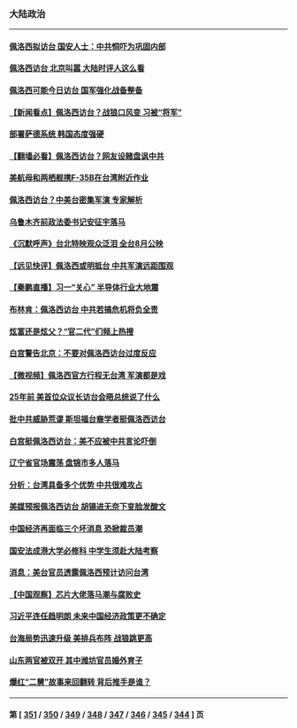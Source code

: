 ### 大陆政治
---
#### [佩洛西拟访台 国安人士：中共恫吓为巩固内部](../../pages/ncid277/n13793750.md) 
#### [佩洛西访台 北京叫嚣 大陆时评人这么看](../../pages/ncid277/n13793766.md) 
#### [佩洛西可能今日访台 国军强化战备整备](../../pages/ncid277/n13793617.md) 
#### [【新闻看点】佩洛西访台？战狼口风变 习被“将军”](../../pages/ncid277/n13793474.md) 
#### [部署萨德系统 韩国态度强硬](../../pages/ncid277/n13793697.md) 
#### [【翻墙必看】佩洛西访台？网友设赌盘讽中共](../../pages/ncid277/n13793577.md) 
#### [美航母和两栖舰携F-35B在台湾附近作业](../../pages/ncid277/n13793388.md) 
#### [佩洛西访台？中美台密集军演 专家解析](../../pages/ncid277/n13793500.md) 
#### [乌鲁木齐前政法委书记安征宇落马](../../pages/ncid277/n13793587.md) 
#### [《沉默呼声》台北特映观众泛泪 全台8月公映](../../pages/ncid277/n13792744.md) 
#### [【远见快评】佩洛西或明抵台 中共军演远距围观](../../pages/ncid277/n13793508.md) 
#### [【秦鹏直播】习一“关心” 半导体行业大地震](../../pages/ncid277/n13793513.md) 
#### [布林肯：佩洛西访台 中共若搞危机将负全责](../../pages/ncid277/n13793506.md) 
#### [炫富还是炫父？“官二代”们频上热搜](../../pages/ncid277/n13793394.md) 
#### [白宫警告北京：不要对佩洛西访台过度反应](../../pages/ncid277/n13793433.md) 
#### [【微视频】佩洛西官方行程无台湾 军演都是戏](../../pages/ncid277/n13793360.md) 
#### [25年前 美首位众议长访台会晤总统说了什么](../../pages/ncid277/n13793402.md) 
#### [批中共威胁荒谬 斯坦福台裔学者挺佩洛西访台](../../pages/ncid277/n13793409.md) 
#### [白宫挺佩洛西访台：美不应被中共言论吓倒](../../pages/ncid277/n13793411.md) 
#### [辽宁省官场震荡 盘锦市多人落马](../../pages/ncid277/n13793412.md) 
#### [分析：台湾具备多个优势 中共很难攻占](../../pages/ncid277/n13793410.md) 
#### [美媒预报佩洛西访台 胡锡进无奈下变脸发酸文](../../pages/ncid277/n13793398.md) 
#### [中国经济再面临三个坏消息 恐掀裁员潮](../../pages/ncid277/n13793393.md) 
#### [国安法成港大学必修科 中学生须赴大陆考察](../../pages/ncid277/n13793389.md) 
#### [消息：美台官员透露佩洛西预计访问台湾](../../pages/ncid277/n13793326.md) 
#### [【中国观察】芯片大佬落马潮与腐败史](../../pages/ncid277/n13793211.md) 
#### [习近平连任趋明朗 未来中国经济政策更不确定](../../pages/ncid277/n13793349.md) 
#### [台海局势迅速升级 美排兵布阵 战狼跳更高](../../pages/ncid277/n13793269.md) 
#### [山东两官被双开 其中潍坊官员婚外育子](../../pages/ncid277/n13793151.md) 
#### [爆红“二舅”故事来回翻转 背后推手是谁？](../../pages/ncid277/n13793050.md) 

---
#### 第 [ [351](./351.md) / [350](./350.md) / [349](./349.md) / [348](./348.md) / [347](./347.md) / [346](./346.md) / [345](./345.md) / [344](./344.md) ] 页
